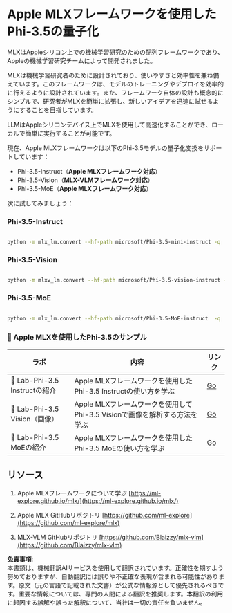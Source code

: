 # **Apple MLXフレームワークを使用したPhi-3.5の量子化**

MLXはAppleシリコン上での機械学習研究のための配列フレームワークであり、Appleの機械学習研究チームによって開発されました。

MLXは機械学習研究者のために設計されており、使いやすさと効率性を兼ね備えています。このフレームワークは、モデルのトレーニングやデプロイを効率的に行えるように設計されています。また、フレームワーク自体の設計も概念的にシンプルで、研究者がMLXを簡単に拡張し、新しいアイデアを迅速に試せるようにすることを目指しています。

LLMはAppleシリコンデバイス上でMLXを使用して高速化することができ、ローカルで簡単に実行することが可能です。

現在、Apple MLXフレームワークは以下のPhi-3.5モデルの量子化変換をサポートしています：
- Phi-3.5-Instruct（**Apple MLXフレームワーク対応**）
- Phi-3.5-Vision（**MLX-VLMフレームワーク対応**）
- Phi-3.5-MoE（**Apple MLXフレームワーク対応**）

次に試してみましょう：

### **Phi-3.5-Instruct**

```bash

python -m mlx_lm.convert --hf-path microsoft/Phi-3.5-mini-instruct -q

```

### **Phi-3.5-Vision**

```bash

python -m mlxv_lm.convert --hf-path microsoft/Phi-3.5-vision-instruct -q

```

### **Phi-3.5-MoE**

```bash

python -m mlx_lm.convert --hf-path microsoft/Phi-3.5-MoE-instruct  -q

```

### **🤖 Apple MLXを使用したPhi-3.5のサンプル**

| ラボ    | 内容 | リンク |
| -------- | ------- |  ------- |
| 🚀 Lab-Phi-3.5 Instructの紹介  | Apple MLXフレームワークを使用したPhi-3.5 Instructの使い方を学ぶ   |  [Go](../../../../../code/09.UpdateSamples/Aug/mlx-phi35-instruct.ipynb)    |
| 🚀 Lab-Phi-3.5 Vision（画像） | Apple MLXフレームワークを使用してPhi-3.5 Visionで画像を解析する方法を学ぶ     |  [Go](../../../../../code/09.UpdateSamples/Aug/mlx-phi35-vision.ipynb)    |
| 🚀 Lab-Phi-3.5 MoEの紹介   | Apple MLXフレームワークを使用したPhi-3.5 MoEの使い方を学ぶ  |  [Go](../../../../../code/09.UpdateSamples/Aug/mlx-phi35-moe.ipynb)    |

## **リソース**

1. Apple MLXフレームワークについて学ぶ [https://ml-explore.github.io/mlx/](https://ml-explore.github.io/mlx/)

2. Apple MLX GitHubリポジトリ [https://github.com/ml-explore](https://github.com/ml-explore/mlx)

3. MLX-VLM GitHubリポジトリ [https://github.com/Blaizzy/mlx-vlm](https://github.com/Blaizzy/mlx-vlm)

**免責事項**:  
本書類は、機械翻訳AIサービスを使用して翻訳されています。正確性を期すよう努めておりますが、自動翻訳には誤りや不正確な表現が含まれる可能性があります。原文（元の言語で記載された文書）が公式な情報源として優先されるべきです。重要な情報については、専門の人間による翻訳を推奨します。本翻訳の利用に起因する誤解や誤った解釈について、当社は一切の責任を負いません。